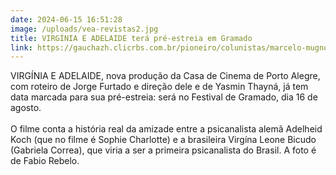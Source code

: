```yaml
---
date: 2024-06-15 16:51:28
image: /uploads/vea-revistas2.jpg
title: VIRGÍNIA E ADELAIDE terá pré-estreia em Gramado
link: https://gauchazh.clicrbs.com.br/pioneiro/colunistas/marcelo-mugnol/noticia/2024/06/virginia-e-adelaide-filme-de-jorge-furtado-e-yasmin-thayna-tera-sessao-especial-no-festival-de-gramado-clxaon3je00ls01444daco1d3.html
---
```

VIRGÍNIA E ADELAIDE, nova produção da Casa de Cinema de Porto Alegre, com roteiro de Jorge Furtado e direção dele e de Yasmin Thayná, já tem data marcada para sua pré-estreia: será no Festival de Gramado, dia 16 de agosto.\
\
O filme conta a história real da amizade entre a psicanalista alemã Adelheid Koch (que no filme é Sophie Charlotte) e a brasileira Virgína Leone Bicudo (Gabriela Correa), que viria a ser a primeira psicanalista do Brasil. A foto é de Fabio Rebelo.